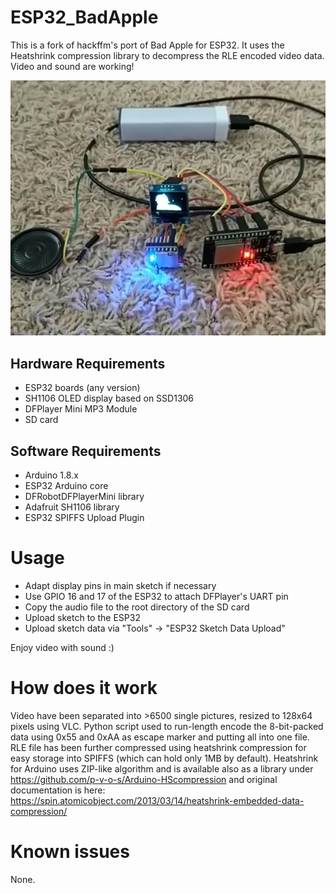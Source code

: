 # ESP32_BadApple
This is a fork of hackffm's port of Bad Apple for ESP32. It uses the Heatshrink compression library to decompress the RLE encoded video data. Video and sound are working!

[![IMAGE ALT TEXT](Demo.jpg)](https://www.instagram.com/p/BvKYqIXALXK/)


## Hardware Requirements
- ESP32 boards (any version)
- SH1106 OLED display based on SSD1306
- DFPlayer Mini MP3 Module
- SD card

## Software Requirements
* Arduino 1.8.x
* ESP32 Arduino core
* DFRobotDFPlayerMini library
* Adafruit SH1106 library
* ESP32 SPIFFS Upload Plugin

# Usage
* Adapt display pins in main sketch if necessary
* Use GPIO 16 and 17 of the ESP32 to attach DFPlayer's UART pin
* Copy the audio file to the root directory of the SD card
* Upload sketch to the ESP32
* Upload sketch data via "Tools" -> "ESP32 Sketch Data Upload"

Enjoy video with sound :)

# How does it work
Video have been separated into >6500 single pictures, resized to 128x64 pixels using VLC. 
Python script used to run-length encode the 8-bit-packed data using 0x55 and 0xAA as escape marker and putting all into one file.
RLE file has been further compressed using heatshrink compression for easy storage into SPIFFS (which can hold only 1MB by default). 
Heatshrink for Arduino uses ZIP-like algorithm and is available also as a library under https://github.com/p-v-o-s/Arduino-HScompression and 
original documentation is here: https://spin.atomicobject.com/2013/03/14/heatshrink-embedded-data-compression/

# Known issues
None.
